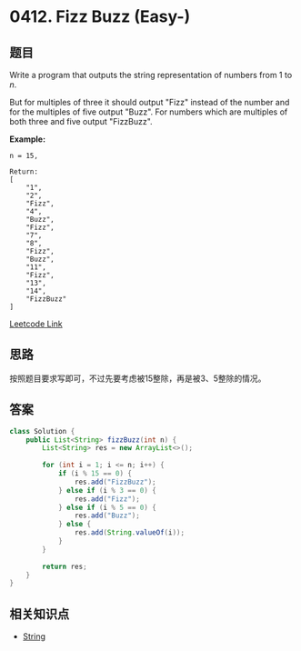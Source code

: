 # 0412. Fizz Buzz (Easy-)

## 题目

Write a program that outputs the string representation of numbers from 1 to *n*.

But for multiples of three it should output "Fizz" instead of the number and for the multiples of five output "Buzz". For numbers which are multiples of both three and five output "FizzBuzz".

**Example:**
```
n = 15,

Return:
[
    "1",
    "2",
    "Fizz",
    "4",
    "Buzz",
    "Fizz",
    "7",
    "8",
    "Fizz",
    "Buzz",
    "11",
    "Fizz",
    "13",
    "14",
    "FizzBuzz"
]
```

[Leetcode Link](https://leetcode.com/problems/fizz-buzz/)

## 思路

按照题目要求写即可，不过先要考虑被15整除，再是被3、5整除的情况。

## 答案
```Java
class Solution {
    public List<String> fizzBuzz(int n) {
        List<String> res = new ArrayList<>();
        
        for (int i = 1; i <= n; i++) {
            if (i % 15 == 0) {
                res.add("FizzBuzz");
            } else if (i % 3 == 0) {
                res.add("Fizz");
            } else if (i % 5 == 0) {
                res.add("Buzz");
            } else {
                res.add(String.valueOf(i));
            }
        }
        
        return res;
    }
}
```

## 相关知识点

+ [String](/Topics/String)
